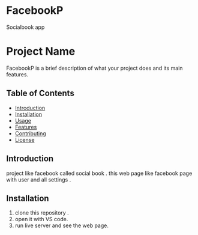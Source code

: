 # FacebookP
Socialbook app 
# Project Name
FacebookP is a brief description of what your project does and its main features.

## Table of Contents

- [Introduction](#introduction)
- [Installation](#installation)
- [Usage](#usage)
- [Features](#features)
- [Contributing](#contributing)
- [License](#license)

## Introduction

project like facebook called social book . this web page like facebook page with user and all settings .

## Installation

1. clone this repository .
2. open it with VS code.
3. run live server and see the web page.


